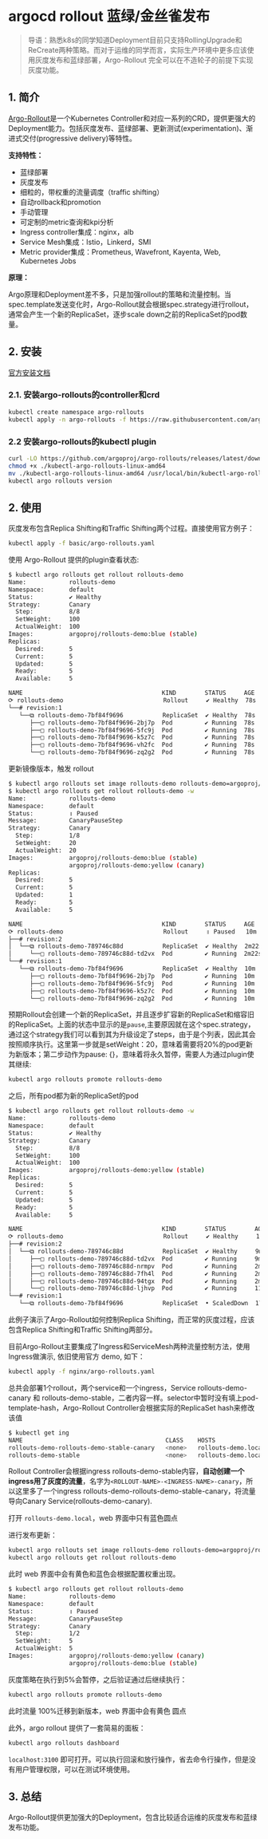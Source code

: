 # argocd rollout 蓝绿/金丝雀发布

> 导语：熟悉k8s的同学知道Deployment目前只支持RollingUpgrade和ReCreate两种策略。而对于运维的同学而言，实际生产环境中更多应该使用灰度发布和蓝绿部署，Argo-Rollout 完全可以在不造轮子的前提下实现灰度功能。

## 1. 简介

[Argo-Rollout](https://argoproj.github.io/argo-rollouts/)是一个Kubernetes Controller和对应一系列的CRD，提供更强大的Deployment能力。包括灰度发布、蓝绿部署、更新测试(experimentation)、渐进式交付(progressive delivery)等特性。

**支持特性：**

- 蓝绿部署
- 灰度发布
- 细粒的，带权重的流量调度（traffic shifting）
- 自动rollback和promotion
- 手动管理
- 可定制的metric查询和kpi分析
- Ingress controller集成：nginx，alb
- Service Mesh集成：Istio，Linkerd，SMI
- Metric provider集成：Prometheus, Wavefront, Kayenta, Web, Kubernetes Jobs

**原理：**

Argo原理和Deployment差不多，只是加强rollout的策略和流量控制。当spec.template发送变化时，Argo-Rollout就会根据spec.strategy进行rollout，通常会产生一个新的ReplicaSet，逐步scale down之前的ReplicaSet的pod数量。

## 2. 安装

[官方安装文档](https://argoproj.github.io/argo-rollouts/installation/#kubectl-plugin-installation)

### 2.1. 安装argo-rollouts的controller和crd

``` bash
kubectl create namespace argo-rollouts
kubectl apply -n argo-rollouts -f https://raw.githubusercontent.com/argoproj/argo-rollouts/stable/manifests/install.yaml
```

### 2.2 安装argo-rollouts的kubectl plugin

```bash
curl -LO https://github.com/argoproj/argo-rollouts/releases/latest/download/kubectl-argo-rollouts-linux-amd64
chmod +x ./kubectl-argo-rollouts-linux-amd64
mv ./kubectl-argo-rollouts-linux-amd64 /usr/local/bin/kubectl-argo-rollouts
kubectl argo rollouts version
```

## 2. 使用

灰度发布包含Replica Shifting和Traffic Shifting两个过程。直接使用官方例子：

```bash
kubectl apply -f basic/argo-rollouts.yaml
```

使用 Argo-Rollout 提供的plugin查看状态:

```bash
$ kubectl argo rollouts get rollout rollouts-demo
Name:            rollouts-demo
Namespace:       default
Status:          ✔ Healthy
Strategy:        Canary
  Step:          8/8
  SetWeight:     100
  ActualWeight:  100
Images:          argoproj/rollouts-demo:blue (stable)
Replicas:
  Desired:       5
  Current:       5
  Updated:       5
  Ready:         5
  Available:     5

NAME                                       KIND        STATUS     AGE  INFO
⟳ rollouts-demo                            Rollout     ✔ Healthy  78s
└──# revision:1
   └──⧉ rollouts-demo-7bf84f9696           ReplicaSet  ✔ Healthy  78s  stable
      ├──□ rollouts-demo-7bf84f9696-2bj7p  Pod         ✔ Running  78s  ready:1/1
      ├──□ rollouts-demo-7bf84f9696-5fc9j  Pod         ✔ Running  78s  ready:1/1
      ├──□ rollouts-demo-7bf84f9696-k5z7c  Pod         ✔ Running  78s  ready:1/1
      ├──□ rollouts-demo-7bf84f9696-vh2fc  Pod         ✔ Running  78s  ready:1/1
      └──□ rollouts-demo-7bf84f9696-zq2g2  Pod         ✔ Running  78s  ready:1/1
```

更新镜像版本，触发 rollout

```bash
$ kubectl argo rollouts set image rollouts-demo rollouts-demo=argoproj/rollouts-demo:yellow
$ kubectl argo rollouts get rollout rollouts-demo -w
Name:            rollouts-demo
Namespace:       default
Status:          ॥ Paused
Message:         CanaryPauseStep
Strategy:        Canary
  Step:          1/8
  SetWeight:     20
  ActualWeight:  20
Images:          argoproj/rollouts-demo:blue (stable)
                 argoproj/rollouts-demo:yellow (canary)
Replicas:
  Desired:       5
  Current:       5
  Updated:       1
  Ready:         5
  Available:     5

NAME                                       KIND        STATUS     AGE    INFO
⟳ rollouts-demo                            Rollout     ॥ Paused   10m
├──# revision:2
│  └──⧉ rollouts-demo-789746c88d           ReplicaSet  ✔ Healthy  2m22s  canary
│     └──□ rollouts-demo-789746c88d-td2vx  Pod         ✔ Running  2m22s  ready:1/1
└──# revision:1
   └──⧉ rollouts-demo-7bf84f9696           ReplicaSet  ✔ Healthy  10m    stable
      ├──□ rollouts-demo-7bf84f9696-2bj7p  Pod         ✔ Running  10m    ready:1/1
      ├──□ rollouts-demo-7bf84f9696-5fc9j  Pod         ✔ Running  10m    ready:1/1
      ├──□ rollouts-demo-7bf84f9696-k5z7c  Pod         ✔ Running  10m    ready:1/1
      └──□ rollouts-demo-7bf84f9696-zq2g2  Pod         ✔ Running  10m    ready:1/1
```

预期Rollout会创建一个新的ReplicaSet，并且逐步扩容新的ReplicaSet和缩容旧的ReplicaSet。上面的状态中显示的是`pause`,主要原因就在这个spec.strategy，通过这个strategy我们可以看到其为升级设定了steps，由于是个列表，因此其会按照顺序执行。这里第一步就是setWeight：20，意味着需要将20%的pod更新为新版本；第二步动作为pause: {}，意味着将永久暂停，需要人为通过plugin使其继续:

```bash
kubectl argo rollouts promote rollouts-demo
```

之后，所有pod都为新的ReplicaSet的pod

```bash
$ kubectl argo rollouts get rollout rollouts-demo -w
Name:            rollouts-demo
Namespace:       default
Status:          ✔ Healthy
Strategy:        Canary
  Step:          8/8
  SetWeight:     100
  ActualWeight:  100
Images:          argoproj/rollouts-demo:yellow (stable)
Replicas:
  Desired:       5
  Current:       5
  Updated:       5
  Ready:         5
  Available:     5

NAME                                       KIND        STATUS        AGE    INFO
⟳ rollouts-demo                            Rollout     ✔ Healthy     17m
├──# revision:2
│  └──⧉ rollouts-demo-789746c88d           ReplicaSet  ✔ Healthy     9m58s  stable
│     ├──□ rollouts-demo-789746c88d-td2vx  Pod         ✔ Running     9m58s  ready:1/1
│     ├──□ rollouts-demo-789746c88d-nrmpv  Pod         ✔ Running     2m32s  ready:1/1
│     ├──□ rollouts-demo-789746c88d-7fh4l  Pod         ✔ Running     2m21s  ready:1/1
│     ├──□ rollouts-demo-789746c88d-94tgx  Pod         ✔ Running     2m10s  ready:1/1
│     └──□ rollouts-demo-789746c88d-ljhvp  Pod         ✔ Running     119s   ready:1/1
└──# revision:1
   └──⧉ rollouts-demo-7bf84f9696           ReplicaSet  • ScaledDown  17m
```

此例子演示了Argo-Rollout如何控制Replica Shifting，而正常的灰度过程，应该包含Replica Shifting和Traffic Shifting两部分。

目前Argo-Rollout主要集成了Ingress和ServiceMesh两种流量控制方法，使用Ingress做演示, 依旧使用官方 demo, 如下：

```bash
kubectl apply -f nginx/argo-rollouts.yaml
```

总共会部署1个rollout，两个service和一个ingress，Service rollouts-demo-canary 和 rollouts-demo-stable，二者内容一样。selector中暂时没有填上pod-template-hash，Argo-Rollout Controller会根据实际的ReplicaSet hash来修改该值

```bash
$ kubectl get ing
NAME                                        CLASS    HOSTS                 ADDRESS     PORTS   AGE
rollouts-demo-rollouts-demo-stable-canary   <none>   rollouts-demo.local   localhost   80      47s
rollouts-demo-stable                        <none>   rollouts-demo.local   localhost   80      47s
```

Rollout Controller会根据ingress rollouts-demo-stable内容，**自动创建一个ingress用了灰度的流量**，名字为`<ROLLOUT-NAME>-<INGRESS-NAME>-canary`，所以这里多了一个ingress rollouts-demo-rollouts-demo-stable-canary，将流量导向Canary Service(rollouts-demo-canary).

打开 `rollouts-demo.local`，web 界面中只有蓝色圆点

进行发布更新：

```bash
kubectl argo rollouts set image rollouts-demo rollouts-demo=argoproj/rollouts-demo:yellow
kubectl argo rollouts get rollout rollouts-demo
```

此时 web 界面中会有黄色和蓝色会根据配置权重出现。

```bash
$ kubectl argo rollouts get rollout rollouts-demo
Name:            rollouts-demo
Namespace:       default
Status:          ॥ Paused
Message:         CanaryPauseStep
Strategy:        Canary
  Step:          1/2
  SetWeight:     5
  ActualWeight:  5
Images:          argoproj/rollouts-demo:yellow (canary)
                 argoproj/rollouts-demo:blue (stable)
```

灰度策略在执行到5%会暂停，之后验证通过后继续执行：

```bash
kubectl argo rollouts promote rollouts-demo
```

此时流量 100%迁移到新版本，web 界面中会有黄色 圆点

此外，argo rollout 提供了一套简易的面板：

```bash
kubectl argo rollouts dashboard
```

`localhost:3100` 即可打开。可以执行回滚和放行操作，省去命令行操作，但是没有用户管理权限，可以在测试环境使用。

## 3. 总结

Argo-Rollout提供更加强大的Deployment，包含比较适合运维的灰度发布和蓝绿发布功能。
